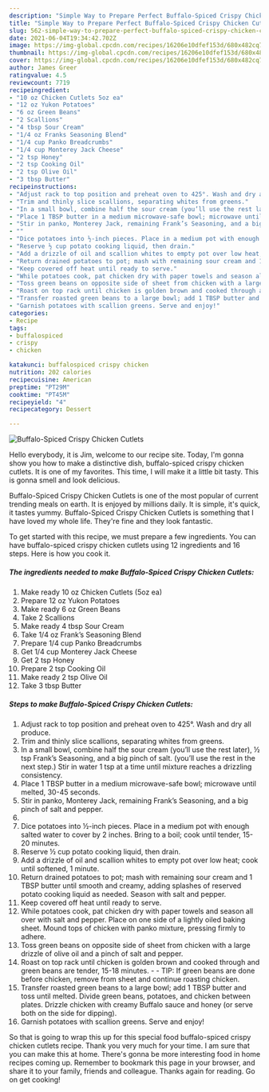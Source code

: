 ```yaml
---
description: "Simple Way to Prepare Perfect Buffalo-Spiced Crispy Chicken Cutlets"
title: "Simple Way to Prepare Perfect Buffalo-Spiced Crispy Chicken Cutlets"
slug: 562-simple-way-to-prepare-perfect-buffalo-spiced-crispy-chicken-cutlets
date: 2021-06-04T19:34:42.702Z
image: https://img-global.cpcdn.com/recipes/16206e10dfef153d/680x482cq70/buffalo-spiced-crispy-chicken-cutlets-recipe-main-photo.jpg
thumbnail: https://img-global.cpcdn.com/recipes/16206e10dfef153d/680x482cq70/buffalo-spiced-crispy-chicken-cutlets-recipe-main-photo.jpg
cover: https://img-global.cpcdn.com/recipes/16206e10dfef153d/680x482cq70/buffalo-spiced-crispy-chicken-cutlets-recipe-main-photo.jpg
author: James Greer
ratingvalue: 4.5
reviewcount: 7719
recipeingredient:
- "10 oz Chicken Cutlets 5oz ea"
- "12 oz Yukon Potatoes"
- "6 oz Green Beans"
- "2 Scallions"
- "4 tbsp Sour Cream"
- "1/4 oz Franks Seasoning Blend"
- "1/4 cup Panko Breadcrumbs"
- "1/4 cup Monterey Jack Cheese"
- "2 tsp Honey"
- "2 tsp Cooking Oil"
- "2 tsp Olive Oil"
- "3 tbsp Butter"
recipeinstructions:
- "Adjust rack to top position and preheat oven to 425°. Wash and dry all produce."
- "Trim and thinly slice scallions, separating whites from greens."
- "In a small bowl, combine half the sour cream (you’ll use the rest later), ½ tsp Frank’s Seasoning, and a big pinch of salt. (you’ll use the rest in the next step.) Stir in water 1 tsp at a time until mixture reaches a drizzling consistency."
- "Place 1 TBSP butter in a medium microwave-safe bowl; microwave until melted, 30-45 seconds."
- "Stir in panko, Monterey Jack, remaining Frank’s Seasoning, and a big pinch of salt and pepper."
- ""
- "Dice potatoes into ½-inch pieces. Place in a medium pot with enough salted water to cover by 2 inches. Bring to a boil; cook until tender, 15-20 minutes."
- "Reserve ½ cup potato cooking liquid, then drain."
- "Add a drizzle of oil and scallion whites to empty pot over low heat; cook until softened, 1 minute."
- "Return drained potatoes to pot; mash with remaining sour cream and 1 TBSP butter until smooth and creamy, adding splashes of reserved potato cooking liquid as needed. Season with salt and pepper."
- "Keep covered off heat until ready to serve."
- "While potatoes cook, pat chicken dry with paper towels and season all over with salt and pepper. Place on one side of a lightly oiled baking sheet. Mound tops of chicken with panko mixture, pressing firmly to adhere."
- "Toss green beans on opposite side of sheet from chicken with a large drizzle of olive oil and a pinch of salt and pepper."
- "Roast on top rack until chicken is golden brown and cooked through and green beans are tender, 15-18 minutes.   TIP: If green beans are done before chicken, remove from sheet and continue roasting chicken."
- "Transfer roasted green beans to a large bowl; add 1 TBSP butter and toss until melted. Divide green beans, potatoes, and chicken between plates. Drizzle chicken with creamy Buffalo sauce and honey (or serve both on the side for dipping)."
- "Garnish potatoes with scallion greens. Serve and enjoy!"
categories:
- Recipe
tags:
- buffalospiced
- crispy
- chicken

katakunci: buffalospiced crispy chicken 
nutrition: 202 calories
recipecuisine: American
preptime: "PT29M"
cooktime: "PT45M"
recipeyield: "4"
recipecategory: Dessert

---
```



![Buffalo-Spiced Crispy Chicken Cutlets](https://img-global.cpcdn.com/recipes/16206e10dfef153d/680x482cq70/buffalo-spiced-crispy-chicken-cutlets-recipe-main-photo.jpg)

Hello everybody, it is Jim, welcome to our recipe site. Today, I'm gonna show you how to make a distinctive dish, buffalo-spiced crispy chicken cutlets. It is one of my favorites. This time, I will make it a little bit tasty. This is gonna smell and look delicious.

Buffalo-Spiced Crispy Chicken Cutlets is one of the most popular of current trending meals on earth. It is enjoyed by millions daily. It is simple, it's quick, it tastes yummy. Buffalo-Spiced Crispy Chicken Cutlets is something that I have loved my whole life. They're fine and they look fantastic.




To get started with this recipe, we must prepare a few ingredients. You can have buffalo-spiced crispy chicken cutlets using 12 ingredients and 16 steps. Here is how you cook it.

<!--inarticleads1-->

##### The ingredients needed to make Buffalo-Spiced Crispy Chicken Cutlets:

1. Make ready 10 oz Chicken Cutlets (5oz ea)
1. Prepare 12 oz Yukon Potatoes
1. Make ready 6 oz Green Beans
1. Take 2 Scallions
1. Make ready 4 tbsp Sour Cream
1. Take 1/4 oz Frank’s Seasoning Blend
1. Prepare 1/4 cup Panko Breadcrumbs
1. Get 1/4 cup Monterey Jack Cheese
1. Get 2 tsp Honey
1. Prepare 2 tsp Cooking Oil
1. Make ready 2 tsp Olive Oil
1. Take 3 tbsp Butter




<!--inarticleads2-->

##### Steps to make Buffalo-Spiced Crispy Chicken Cutlets:

1. Adjust rack to top position and preheat oven to 425°. Wash and dry all produce.
1. Trim and thinly slice scallions, separating whites from greens.
1. In a small bowl, combine half the sour cream (you’ll use the rest later), ½ tsp Frank’s Seasoning, and a big pinch of salt. (you’ll use the rest in the next step.) Stir in water 1 tsp at a time until mixture reaches a drizzling consistency.
1. Place 1 TBSP butter in a medium microwave-safe bowl; microwave until melted, 30-45 seconds.
1. Stir in panko, Monterey Jack, remaining Frank’s Seasoning, and a big pinch of salt and pepper.
1. 
1. Dice potatoes into ½-inch pieces. Place in a medium pot with enough salted water to cover by 2 inches. Bring to a boil; cook until tender, 15-20 minutes.
1. Reserve ½ cup potato cooking liquid, then drain.
1. Add a drizzle of oil and scallion whites to empty pot over low heat; cook until softened, 1 minute.
1. Return drained potatoes to pot; mash with remaining sour cream and 1 TBSP butter until smooth and creamy, adding splashes of reserved potato cooking liquid as needed. Season with salt and pepper.
1. Keep covered off heat until ready to serve.
1. While potatoes cook, pat chicken dry with paper towels and season all over with salt and pepper. Place on one side of a lightly oiled baking sheet. Mound tops of chicken with panko mixture, pressing firmly to adhere.
1. Toss green beans on opposite side of sheet from chicken with a large drizzle of olive oil and a pinch of salt and pepper.
1. Roast on top rack until chicken is golden brown and cooked through and green beans are tender, 15-18 minutes.  -  - TIP: If green beans are done before chicken, remove from sheet and continue roasting chicken.
1. Transfer roasted green beans to a large bowl; add 1 TBSP butter and toss until melted. Divide green beans, potatoes, and chicken between plates. Drizzle chicken with creamy Buffalo sauce and honey (or serve both on the side for dipping).
1. Garnish potatoes with scallion greens. Serve and enjoy!




So that is going to wrap this up for this special food buffalo-spiced crispy chicken cutlets recipe. Thank you very much for your time. I am sure that you can make this at home. There's gonna be more interesting food in home recipes coming up. Remember to bookmark this page in your browser, and share it to your family, friends and colleague. Thanks again for reading. Go on get cooking!
